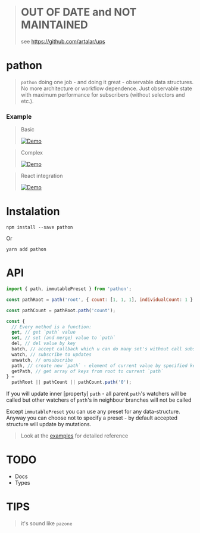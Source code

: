 > # OUT OF DATE and NOT MAINTAINED
> see https://github.com/artalar/ups

# pathon

<!-- path + O(n) ? -->

> `pathon` doing one job - and doing it great - observable data structures. No more architecture or workflow dependence. Just observable state with maximum performance for subscribers (without selectors and etc.).

### Example

> Basic
>
> [![Demo](https://codesandbox.io/static/img/play-codesandbox.svg)](https://codesandbox.io/s/j2n4v685vv)

> Complex
>
> [![Demo](https://codesandbox.io/static/img/play-codesandbox.svg)](https://codesandbox.io/s/6rrm677pk)

> React integration
>
> [![Demo](https://codesandbox.io/static/img/play-codesandbox.svg)](https://codesandbox.io/s/3qvz8vlqv5)

# Instalation

```
npm install --save pathon
```

Or

```
yarn add pathon
```

# API

```javascript
import { path, immutablePreset } from 'pathon';

const pathRoot = path('root', { count: [1, 1, 1], individualCount: 1 }, immutablePreset);

const pathCount = pathRoot.path('count');

const {
  // Every method is a function:
  get, // get `path` value
  set, // set (and merge) value to `path`
  del, // del value by key
  batch, // accept callback which u can do many set's without call subscriptions (only after `batch`)
  watch, // subscribe to updates
  unwatch, // unsubscribe
  path, // create new `path` - element of current value by specified key
  getPath, // get array of keys from root to current `path`
} =
  pathRoot || pathCount || pathCount.path('0');
```

If you will update inner [property] `path` - all parent `path`'s watchers will be called but other watchers of `path`'s in neighbour branches will not be called

Except `immutablePreset` you can use any preset for any data-structure. Anyway you can choose not to specify a preset - by default accepted structure will update by mutations.

> Look at the [examples](#example) for detailed reference

# TODO

* Docs
* Types

# TIPS

> it's sound like `pazone`

<!--
* more predictable than `mobx`
-->
